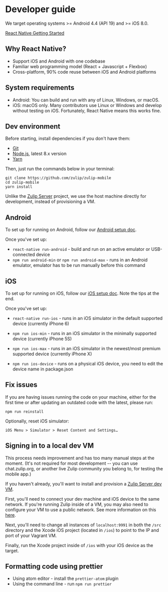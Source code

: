 # Developer guide

We target operating systems >= Android 4.4 (API 19) and >= iOS 8.0.

[React Native Getting Started](https://facebook.github.io/react-native/docs/getting-started.html)

## Why React Native?

* Support iOS and Android with one codebase
* Familiar web programming model (React + Javascript + Flexbox)
* Cross-platform, 90% code reuse between iOS and Android platforms

## System requirements

* Android: You can build and run with any of Linux, Windows, or macOS.
* iOS: macOS only.  Many contributors use Linux or Windows and
  develop without testing on iOS.  Fortunately, React Native means
  this works fine.

## Dev environment

Before starting, install dependencies if you don't have them:
* [Git](https://git-scm.com/)
* [Node.js](https://nodejs.org/en/download/package-manager/), latest 8.x version
* [Yarn](https://yarnpkg.com/en/docs/install)

Then, just run the commands below in your terminal:
```
git clone https://github.com/zulip/zulip-mobile
cd zulip-mobile
yarn install
```

Unlike the [Zulip Server](https://github.com/zulip/zulip) project, we use
the host machine directly for development, instead of provisioning a VM.

## Android

To set up for running on Android, follow our [Android setup doc](android-setup.md).

Once you've set up:
* `react-native run-android` - build and run on an active emulator
  or USB-connected device
* `npm run android-min` or `npm run android-max` - runs in an Android emulator, emulator has to be run manually before this command

## iOS

To set up for running on iOS, follow our [iOS setup doc](ios-setup.md).
Note the tips at the end.

Once you've set up:
* `react-native run-ios` - runs in an iOS simulator in the default supported device
(currently iPhone 6)

* `npm run ios-min` - runs in an iOS simulator in the minimally supported device
(currently iPhone 5S)

* `npm run ios-max` - runs in an iOS simulator in the newest/most premium
supported device (currently iPhone X)

* `npm run ios-device` - runs on a physical iOS device, you need to edit the
device name in package.json

## Fix issues

If you are having issues running the code on your machine, either for the first time or after updating an outdated code with the latest, please run:

```
npm run reinstall
```

Optionally, reset iOS simulator:

```
iOS Menu > Simulator > Reset Content and Settings…
```

## Signing in to a local dev VM

This process needs improvement and has too many manual steps at the moment.
(It's not required for most development -- you can use chat.zulip.org,
or another live Zulip community you belong to, for testing the mobile app.)

If you haven't already, you'll want to install and provision a
[Zulip Server dev VM](https://zulip.readthedocs.io/en/latest/development/overview.html).

First, you'll need to connect your dev machine and iOS device to the same
network. If you're running Zulip inside of a VM, you may also need to
configure your VM to use a public network. See more information on this [here](https://www.vagrantup.com/docs/networking/public_network.html).

Next, you'll need to change all instances of `localhost:9991` in both the
`/src` directory and the Xcode iOS project (located in `/ios`) to point to
the IP and port of your Vagrant VM.

Finally, run the Xcode project inside of `/ios` with your iOS device as the
target.

## Formatting code using prettier

* Using atom editor - install the `prettier-atom` plugin
* Using the command line - run `npm run prettier`
